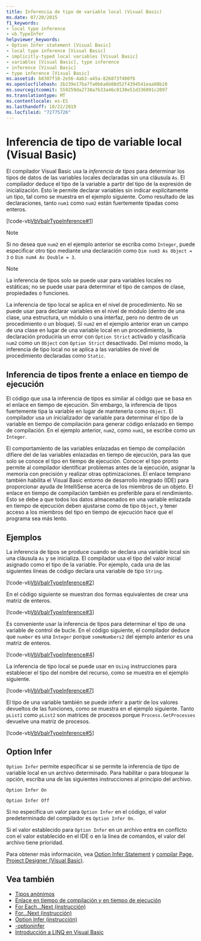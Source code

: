 ```yaml
---
title: Inferencia de tipo de variable local (Visual Basic)
ms.date: 07/20/2015
f1_keywords:
- local type inference
- vb.TypeInfer
helpviewer_keywords:
- Option Infer statement [Visual Basic]
- local type inference [Visual Basic]
- implicitly-typed local variables [Visual Basic]
- variables [Visual Basic], type inference
- inference [Visual Basic]
- type inference [Visual Basic]
ms.assetid: b8307f18-2e56-4ab3-a45a-826873f400f6
ms.openlocfilehash: 2b239e17ba7fa0b6a6b08d52f4394541eaa08b28
ms.sourcegitcommit: 559259da2738a7b33a46c0130e51d336091c2097
ms.translationtype: MT
ms.contentlocale: es-ES
ms.lasthandoff: 10/22/2019
ms.locfileid: "72775726"
---
```

# <a name="local-type-inference-visual-basic"></a>Inferencia de tipo de variable local (Visual Basic)

El compilador Visual Basic usa la *inferencia de tipos* para determinar los tipos de datos de las variables locales declaradas sin una cláusula `As`. El compilador deduce el tipo de la variable a partir del tipo de la expresión de inicialización. Esto le permite declarar variables sin indicar explícitamente un tipo, tal como se muestra en el ejemplo siguiente. Como resultado de las declaraciones, tanto `num1` como `num2` están fuertemente tipadas como enteros.

[!code-vb[VbVbalrTypeInference#1](~/samples/snippets/visualbasic/VS_Snippets_VBCSharp/VbVbalrTypeInference/VB/Class1.vb#1)]

> [!NOTE]
> Si no desea que `num2` en el ejemplo anterior se escriba como `Integer`, puede especificar otro tipo mediante una declaración como `Dim num3 As Object = 3` o `Dim num4 As Double = 3`.

> [!NOTE]
> La inferencia de tipos solo se puede usar para variables locales no estáticas; no se puede usar para determinar el tipo de campos de clase, propiedades o funciones.

La inferencia de tipo local se aplica en el nivel de procedimiento. No se puede usar para declarar variables en el nivel de módulo (dentro de una clase, una estructura, un módulo o una interfaz, pero no dentro de un procedimiento o un bloque). Si `num2` en el ejemplo anterior eran un campo de una clase en lugar de una variable local en un procedimiento, la declaración produciría un error con `Option Strict` activado y clasificaría `num2` como un `Object` con `Option Strict` desactivado. Del mismo modo, la inferencia de tipo local no se aplica a las variables de nivel de procedimiento declaradas como `Static`.

## <a name="type-inference-vs-late-binding"></a>Inferencia de tipos frente a enlace en tiempo de ejecución

El código que usa la inferencia de tipos es similar al código que se basa en el enlace en tiempo de ejecución. Sin embargo, la inferencia de tipos fuertemente tipa la variable en lugar de mantenerla como `Object`. El compilador usa un inicializador de variable para determinar el tipo de la variable en tiempo de compilación para generar código enlazado en tiempo de compilación. En el ejemplo anterior, `num2`, como `num1`, se escribe como un `Integer`.

El comportamiento de las variables enlazadas en tiempo de compilación difiere del de las variables enlazadas en tiempo de ejecución, para las que solo se conoce el tipo en tiempo de ejecución. Conocer el tipo pronto permite al compilador identificar problemas antes de la ejecución, asignar la memoria con precisión y realizar otras optimizaciones. El enlace temprano también habilita el Visual Basic entorno de desarrollo integrado (IDE) para proporcionar ayuda de IntelliSense acerca de los miembros de un objeto. El enlace en tiempo de compilación también es preferible para el rendimiento. Esto se debe a que todos los datos almacenados en una variable enlazada en tiempo de ejecución deben ajustarse como de tipo `Object`, y tener acceso a los miembros del tipo en tiempo de ejecución hace que el programa sea más lento.

## <a name="examples"></a>Ejemplos

La inferencia de tipos se produce cuando se declara una variable local sin una cláusula `As` y se inicializa. El compilador usa el tipo del valor inicial asignado como el tipo de la variable. Por ejemplo, cada una de las siguientes líneas de código declara una variable de tipo `String`.

[!code-vb[VbVbalrTypeInference#2](~/samples/snippets/visualbasic/VS_Snippets_VBCSharp/VbVbalrTypeInference/VB/Class1.vb#2)]

En el código siguiente se muestran dos formas equivalentes de crear una matriz de enteros.

[!code-vb[VbVbalrTypeInference#3](~/samples/snippets/visualbasic/VS_Snippets_VBCSharp/VbVbalrTypeInference/VB/Class1.vb#3)]

Es conveniente usar la inferencia de tipos para determinar el tipo de una variable de control de bucle. En el código siguiente, el compilador deduce que `number` es una `Integer` porque `someNumbers2` del ejemplo anterior es una matriz de enteros.

[!code-vb[VbVbalrTypeInference#4](~/samples/snippets/visualbasic/VS_Snippets_VBCSharp/VbVbalrTypeInference/VB/Class1.vb#4)]

La inferencia de tipo local se puede usar en `Using` instrucciones para establecer el tipo del nombre del recurso, como se muestra en el ejemplo siguiente.

[!code-vb[VbVbalrTypeInference#7](~/samples/snippets/visualbasic/VS_Snippets_VBCSharp/VbVbalrTypeInference/VB/Class1.vb#7)]

El tipo de una variable también se puede inferir a partir de los valores devueltos de las funciones, como se muestra en el ejemplo siguiente. Tanto `pList1` como `pList2` son matrices de procesos porque `Process.GetProcesses` devuelve una matriz de procesos.

[!code-vb[VbVbalrTypeInference#5](~/samples/snippets/visualbasic/VS_Snippets_VBCSharp/VbVbalrTypeInference/VB/Class1.vb#5)]

## <a name="option-infer"></a>Option Infer

`Option Infer` permite especificar si se permite la inferencia de tipo de variable local en un archivo determinado. Para habilitar o para bloquear la opción, escriba una de las siguientes instrucciones al principio del archivo.

`Option Infer On`

`Option Infer Off`

Si no especifica un valor para `Option Infer` en el código, el valor predeterminado del compilador es `Option Infer On`.

Si el valor establecido para `Option Infer` en un archivo entra en conflicto con el valor establecido en el IDE o en la línea de comandos, el valor del archivo tiene prioridad.

Para obtener más información, vea [Option Infer Statement](../../../../visual-basic/language-reference/statements/option-infer-statement.md) y [compilar Page, Project Designer (Visual Basic)](/visualstudio/ide/reference/compile-page-project-designer-visual-basic).

## <a name="see-also"></a>Vea también

- [Tipos anónimos](../../../../visual-basic/programming-guide/language-features/objects-and-classes/anonymous-types.md)
- [Enlace en tiempo de compilación y en tiempo de ejecución](../../../../visual-basic/programming-guide/language-features/early-late-binding/index.md)
- [For Each...Next (instrucción)](../../../../visual-basic/language-reference/statements/for-each-next-statement.md)
- [For...Next (instrucción)](../../../../visual-basic/language-reference/statements/for-next-statement.md)
- [Option Infer (instrucción)](../../../../visual-basic/language-reference/statements/option-infer-statement.md)
- [-optioninfer](../../../../visual-basic/reference/command-line-compiler/optioninfer.md)
- [Introducción a LINQ en Visual Basic](../../../../visual-basic/programming-guide/language-features/linq/introduction-to-linq.md)
